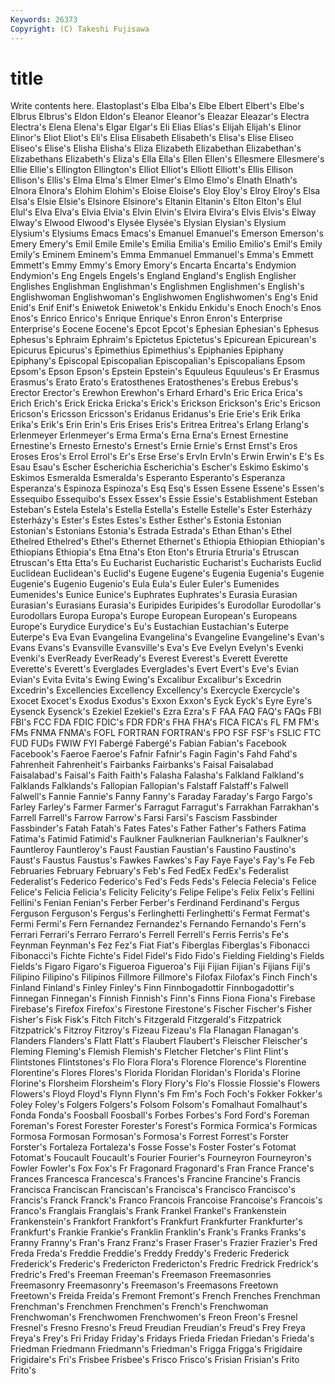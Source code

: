 ```yaml
---
Keywords: 26373 
Copyright: (C) Takeshi Fujisawa
---
```


# title

Write contents here.
Elastoplast's Elba Elba's Elbe Elbert Elbert's
Elbe's Elbrus Elbrus's Eldon Eldon's Eleanor Eleanor's Eleazar Eleazar's Electra
Electra's Elena Elena's Elgar Elgar's Eli Elias Elias's Elijah Elijah's
Elinor Elinor's Eliot Eliot's Eli's Elisa Elisabeth Elisabeth's Elisa's Elise
Eliseo Eliseo's Elise's Elisha Elisha's Eliza Elizabeth Elizabethan Elizabethan's Elizabethans
Elizabeth's Eliza's Ella Ella's Ellen Ellen's Ellesmere Ellesmere's Ellie Ellie's
Ellington Ellington's Elliot Elliot's Elliott Elliott's Ellis Ellison Ellison's Ellis's
Elma Elma's Elmer Elmer's Elmo Elmo's Elnath Elnath's Elnora Elnora's
Elohim Elohim's Eloise Eloise's Eloy Eloy's Elroy Elroy's Elsa Elsa's
Elsie Elsie's Elsinore Elsinore's Eltanin Eltanin's Elton Elton's Elul Elul's
Elva Elva's Elvia Elvia's Elvin Elvin's Elvira Elvira's Elvis Elvis's
Elway Elway's Elwood Elwood's Elysée Elysée's Elysian Elysian's Elysium Elysium's
Elysiums Emacs Emacs's Emanuel Emanuel's Emerson Emerson's Emery Emery's Emil
Emile Emile's Emilia Emilia's Emilio Emilio's Emil's Emily Emily's Eminem
Eminem's Emma Emmanuel Emmanuel's Emma's Emmett Emmett's Emmy Emmy's Emory
Emory's Encarta Encarta's Endymion Endymion's Eng Engels Engels's England England's
English Englisher Englishes Englishman Englishman's Englishmen Englishmen's English's Englishwoman Englishwoman's
Englishwomen Englishwomen's Eng's Enid Enid's Enif Enif's Eniwetok Eniwetok's Enkidu
Enkidu's Enoch Enoch's Enos Enos's Enrico Enrico's Enrique Enrique's Enron
Enron's Enterprise Enterprise's Eocene Eocene's Epcot Epcot's Ephesian Ephesian's Ephesus
Ephesus's Ephraim Ephraim's Epictetus Epictetus's Epicurean Epicurean's Epicurus Epicurus's Epimethius
Epimethius's Epiphanies Epiphany Epiphany's Episcopal Episcopalian Episcopalian's Episcopalians Epsom Epsom's
Epson Epson's Epstein Epstein's Equuleus Equuleus's Er Erasmus Erasmus's Erato
Erato's Eratosthenes Eratosthenes's Erebus Erebus's Erector Erector's Erewhon Erewhon's Erhard
Erhard's Eric Erica Erica's Erich Erich's Erick Ericka Ericka's Erick's
Erickson Erickson's Eric's Ericson Ericson's Ericsson Ericsson's Eridanus Eridanus's Erie
Erie's Erik Erika Erika's Erik's Erin Erin's Eris Erises Eris's
Eritrea Eritrea's Erlang Erlang's Erlenmeyer Erlenmeyer's Erma Erma's Erna Erna's
Ernest Ernestine Ernestine's Ernesto Ernesto's Ernest's Ernie Ernie's Ernst Ernst's
Eros Eroses Eros's Errol Errol's Er's Erse Erse's ErvIn ErvIn's
Erwin Erwin's E's Es Esau Esau's Escher Escherichia Escherichia's Escher's
Eskimo Eskimo's Eskimos Esmeralda Esmeralda's Esperanto Esperanto's Esperanza Esperanza's Espinoza
Espinoza's Esq Esq's Essen Essene Essene's Essen's Essequibo Essequibo's Essex
Essex's Essie Essie's Establishment Esteban Esteban's Estela Estela's Estella Estella's
Estelle Estelle's Ester Esterházy Esterházy's Ester's Estes Estes's Esther Esther's
Estonia Estonian Estonian's Estonians Estonia's Estrada Estrada's Ethan Ethan's Ethel
Ethelred Ethelred's Ethel's Ethernet Ethernet's Ethiopia Ethiopian Ethiopian's Ethiopians Ethiopia's
Etna Etna's Eton Eton's Etruria Etruria's Etruscan Etruscan's Etta Etta's
Eu Eucharist Eucharistic Eucharist's Eucharists Euclid Euclidean Euclidean's Euclid's Eugene
Eugene's Eugenia Eugenia's Eugenie Eugenie's Eugenio Eugenio's Eula Eula's Euler
Euler's Eumenides Eumenides's Eunice Eunice's Euphrates Euphrates's Eurasia Eurasian Eurasian's
Eurasians Eurasia's Euripides Euripides's Eurodollar Eurodollar's Eurodollars Europa Europa's Europe
European European's Europeans Europe's Eurydice Eurydice's Eu's Eustachian Eustachian's Euterpe
Euterpe's Eva Evan Evangelina Evangelina's Evangeline Evangeline's Evan's Evans Evans's
Evansville Evansville's Eva's Eve Evelyn Evelyn's Evenki Evenki's EverReady EverReady's
Everest Everest's Everett Everette Everette's Everett's Everglades Everglades's Evert Evert's
Eve's Evian Evian's Evita Evita's Ewing Ewing's Excalibur Excalibur's Excedrin
Excedrin's Excellencies Excellency Excellency's Exercycle Exercycle's Exocet Exocet's Exodus Exodus's
Exxon Exxon's Eyck Eyck's Eyre Eyre's Eysenck Eysenck's Ezekiel Ezekiel's
Ezra Ezra's F FAA FAQ FAQ's FAQs FBI FBI's FCC
FDA FDIC FDIC's FDR FDR's FHA FHA's FICA FICA's FL
FM FM's FMs FNMA FNMA's FOFL FORTRAN FORTRAN's FPO FSF
FSF's FSLIC FTC FUD FUDs FWIW FYI Fabergé Fabergé's Fabian
Fabian's Facebook Facebook's Faeroe Faeroe's Fafnir Fafnir's Fagin Fagin's Fahd
Fahd's Fahrenheit Fahrenheit's Fairbanks Fairbanks's Faisal Faisalabad Faisalabad's Faisal's Faith
Faith's Falasha Falasha's Falkland Falkland's Falklands Falklands's Fallopian Fallopian's Falstaff
Falstaff's Falwell Falwell's Fannie Fannie's Fanny Fanny's Faraday Faraday's Fargo
Fargo's Farley Farley's Farmer Farmer's Farragut Farragut's Farrakhan Farrakhan's Farrell
Farrell's Farrow Farrow's Farsi Farsi's Fascism Fassbinder Fassbinder's Fatah Fatah's
Fates Fates's Father Father's Fathers Fatima Fatima's Fatimid Fatimid's Faulkner
Faulknerian Faulknerian's Faulkner's Fauntleroy Fauntleroy's Faust Faustian Faustian's Faustino Faustino's
Faust's Faustus Faustus's Fawkes Fawkes's Fay Faye Faye's Fay's Fe
Feb Februaries February February's Feb's Fed FedEx FedEx's Federalist Federalist's
Federico Federico's Fed's Feds Feds's Felecia Felecia's Felice Felice's Felicia
Felicia's Felicity Felicity's Felipe Felipe's Felix Felix's Fellini Fellini's Fenian
Fenian's Ferber Ferber's Ferdinand Ferdinand's Fergus Ferguson Ferguson's Fergus's Ferlinghetti
Ferlinghetti's Fermat Fermat's Fermi Fermi's Fern Fernandez Fernandez's Fernando Fernando's
Fern's Ferrari Ferrari's Ferraro Ferraro's Ferrell Ferrell's Ferris Ferris's Fe's
Feynman Feynman's Fez Fez's Fiat Fiat's Fiberglas Fiberglas's Fibonacci Fibonacci's
Fichte Fichte's Fidel Fidel's Fido Fido's Fielding Fielding's Fields Fields's
Figaro Figaro's Figueroa Figueroa's Fiji Fijian Fijian's Fijians Fiji's Filipino
Filipino's Filipinos Fillmore Fillmore's Filofax Filofax's Finch Finch's Finland Finland's
Finley Finley's Finn Finnbogadottir Finnbogadottir's Finnegan Finnegan's Finnish Finnish's Finn's
Finns Fiona Fiona's Firebase Firebase's Firefox Firefox's Firestone Firestone's Fischer
Fischer's Fisher Fisher's Fisk Fisk's Fitch Fitch's Fitzgerald Fitzgerald's Fitzpatrick
Fitzpatrick's Fitzroy Fitzroy's Fizeau Fizeau's Fla Flanagan Flanagan's Flanders Flanders's
Flatt Flatt's Flaubert Flaubert's Fleischer Fleischer's Fleming Fleming's Flemish Flemish's
Fletcher Fletcher's Flint Flint's Flintstones Flintstones's Flo Flora Flora's Florence
Florence's Florentine Florentine's Flores Flores's Florida Floridan Floridan's Florida's Florine
Florine's Florsheim Florsheim's Flory Flory's Flo's Flossie Flossie's Flowers Flowers's
Floyd Floyd's Flynn Flynn's Fm Fm's Foch Foch's Fokker Fokker's
Foley Foley's Folgers Folgers's Folsom Folsom's Fomalhaut Fomalhaut's Fonda Fonda's
Foosball Foosball's Forbes Forbes's Ford Ford's Foreman Foreman's Forest Forester
Forester's Forest's Formica Formica's Formicas Formosa Formosan Formosan's Formosa's Forrest
Forrest's Forster Forster's Fortaleza Fortaleza's Fosse Fosse's Foster Foster's Fotomat
Fotomat's Foucault Foucault's Fourier Fourier's Fourneyron Fourneyron's Fowler Fowler's Fox
Fox's Fr Fragonard Fragonard's Fran France France's Frances Francesca Francesca's
Frances's Francine Francine's Francis Francisca Franciscan Franciscan's Francisca's Francisco Francisco's
Francis's Franck Franck's Franco Francois Francoise Francoise's Francois's Franco's Franglais
Franglais's Frank Frankel Frankel's Frankenstein Frankenstein's Frankfort Frankfort's Frankfurt Frankfurter
Frankfurter's Frankfurt's Frankie Frankie's Franklin Franklin's Frank's Franks Franks's Franny
Franny's Fran's Franz Franz's Fraser Fraser's Frazier Frazier's Fred Freda
Freda's Freddie Freddie's Freddy Freddy's Frederic Frederick Frederick's Frederic's Fredericton
Fredericton's Fredric Fredrick Fredrick's Fredric's Fred's Freeman Freeman's Freemason Freemasonries
Freemasonry Freemasonry's Freemason's Freemasons Freetown Freetown's Freida Freida's Fremont Fremont's
French Frenches Frenchman Frenchman's Frenchmen Frenchmen's French's Frenchwoman Frenchwoman's Frenchwomen
Frenchwomen's Freon Freon's Fresnel Fresnel's Fresno Fresno's Freud Freudian Freudian's
Freud's Frey Freya Freya's Frey's Fri Friday Friday's Fridays Frieda
Friedan Friedan's Frieda's Friedman Friedmann Friedmann's Friedman's Frigga Frigga's Frigidaire
Frigidaire's Fri's Frisbee Frisbee's Frisco Frisco's Frisian Frisian's Frito Frito's
